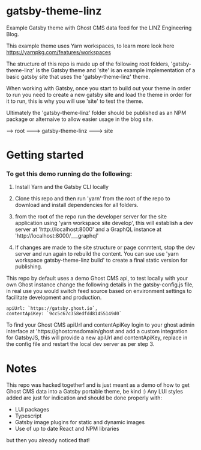 # gatsby-theme-linz
Example Gatsby theme with Ghost CMS data feed for the LINZ Engineering Blog. 

This example theme uses Yarn workspaces, to learn more look here https://yarnpkg.com/features/workspaces

The structure of this repo is made up of the following root folders, 'gatsby-theme-linz' is the Gatsby theme and 'site' is an example implementation of a basic gatsby site that uses the 'gatsby-theme-linz' theme.

When working with Gatsby, once you start to build out your theme in order to run you need to create a new gatsby site and load the theme in order for it to run, this is why you will use 'site' to test the theme.

Ultimately the 'gatsby-theme-linz' folder should be published as an NPM package or alternaive to allow easier usage in the blog site.

--> root
---> gatsby-theme-linz
---> site

# Getting started

### To get this demo running do the following:


1.  Install Yarn and the Gatsby CLI locally  

2.  Clone this repo and then run 'yarn' from the root of the repo to download and install dependencies for all folders.

3.  from the root of the repo run the developer server for the site application using 'yarn workspace site develop', this will establish a dev server at 'http://localhost:8000' and a GraphQL instance at 'http://localhost:8000/___graphql'

4. If changes are made to the site structure or page conmtent, stop the dev server and run again to rebuild the content. You can sue use 'yarn workspace gatsby-theme-linz build' to create a final static version for publishing. 

This repo by default uses a demo Ghost CMS api, to test locally with your own Ghost instance change the following details in the gatsby-config.js file, in real use you would switch feed source based on environment settings to facilitate development and production.

    apiUrl: `https://gatsby.ghost.io`,
    contentApiKey: `9cc5c67c358edfdd81455149d0`

To find your Ghost CMS apiUrl and contentApiKey login to your ghost admin interface at 'https://ghostcmsdomain/ghost and add a custom integration for GatsbyJS, this will provide a new apiUrl and contentApiKey, replace in the config file and restart the local dev server as per step 3.

#   Notes
This repo was hacked together! and is just meant as a demo of how to get Ghost CMS data into a Gatsby portable theme, be kind :) Any LUI styles added are just for indication and should be done properly with: 

- LUI packages
- Typescript
- Gatsby image plugins for static and dynamic images
- Use of up to date React and NPM libraries 

but then you already noticed that!

